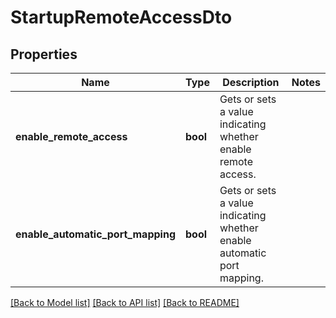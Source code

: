 # StartupRemoteAccessDto

## Properties

Name | Type | Description | Notes
------------ | ------------- | ------------- | -------------
**enable_remote_access** | **bool** | Gets or sets a value indicating whether enable remote access. | 
**enable_automatic_port_mapping** | **bool** | Gets or sets a value indicating whether enable automatic port mapping. | 

[[Back to Model list]](../README.md#documentation-for-models) [[Back to API list]](../README.md#documentation-for-api-endpoints) [[Back to README]](../README.md)


